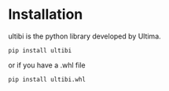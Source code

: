 # Installation
ultibi is the python library developed by Ultima.
```console
pip install ultibi
```
or if you have a .whl file
```console
pip install ultibi.whl
```